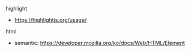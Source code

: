 highlight
- https://highlightjs.org/usage/

html
- semantic: https://developer.mozilla.org/ko/docs/Web/HTML/Element
